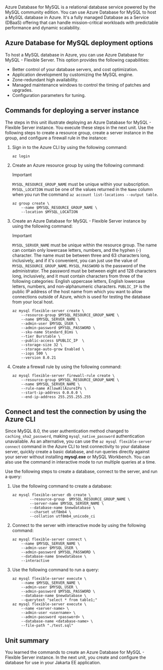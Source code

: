 Azure Database for MySQL is a relational database service powered by the MySQL community edition. You can use Azure Database for MySQL to host a MySQL database in Azure. It's a fully managed Database as a Service (DBaaS) offering that can handle mission-critical workloads with predictable performance and dynamic scalability.

## Azure Database for MySQL deployment options

To host a MySQL database in Azure, you can use Azure Database for MySQL - Flexible Server. This option provides the following capabilities:

- Better control of your database servers, and cost optimization.
- Application development by customizing the MySQL engine.
- Zone-redundant high availability.
- Managed maintenance windows to control the timing of patches and upgrades.
- Configuration parameters for tuning.

## Commands for deploying a server instance

The steps in this unit illustrate deploying an Azure Database for MySQL - Flexible Server instance. You execute these steps in the next unit. Use the following steps to create a resource group, create a server instance in the group, and configure a firewall rule in the instance:

1. Sign in to the Azure CLI by using the following command:

    ```azurecli
    az login
    ```

1. Create an Azure resource group by using the following command:

    > [!IMPORTANT]
    > `MYSQL_RESOURCE_GROUP_NAME` must be unique within your subscription. `MYSQL_LOCATION` must be one of the values returned in the `Name` column when you run the command `az account list-locations --output table`.

    ```azurecli
    az group create \
        --name $MYSQL_RESOURCE_GROUP_NAME \
        --location $MYSQL_LOCATION
    ```

1. Create an Azure Database for MySQL - Flexible Server instance by using the following command:

    > [!IMPORTANT]
    > `MYSQL_SERVER_NAME` must be unique within the resource group. The name can contain only lowercase letters, numbers, and the hyphen (-) character. The name must be between three and 63 characters long, inclusively, and if it's convenient, you can just use the value of `MYSQL_RESOURCE_GROUP_NAME`. `MYSQL_PASSWORD` is the password of the administrator. The password must be between eight and 128 characters long, inclusively, and it must contain characters from three of the following categories: English uppercase letters, English lowercase letters, numbers, and non-alphanumeric characters. `PUBLIC_IP` is the public IP address of the host name from which you want to allow connections outside of Azure, which is used for testing the database from your local host.

    ```azurecli
    az mysql flexible-server create \
        --resource-group $MYSQL_RESOURCE_GROUP_NAME \
        --name $MYSQL_SERVER_NAME \
        --admin-user $MYSQL_USER \
        --admin-password $MYSQL_PASSWORD \
        --sku-name Standard_B1ms \
        --tier Burstable \
        --public-access $PUBLIC_IP  \
        --storage-size 32 \
        --storage-auto-grow Enabled \
        --iops 500 \
        --version 8.0.21
    ```

1. Create a firewall rule by using the following command:

    ```azurecli
    az mysql flexible-server firewall-rule create \
        --resource-group $MYSQL_RESOURCE_GROUP_NAME \
        --name $MYSQL_SERVER_NAME \
        --rule-name AllowAllAzureIPs \
        --start-ip-address 0.0.0.0 \
        --end-ip-address 255.255.255.255
    ```

## Connect and test the connection by using the Azure CLI

Since MySQL 8.0, the user authentication method changed to `caching_sha2_password`, making `mysql_native_password` authentication unavailable. As an alternative, you can use the `az mysql flexible-server connect` command in the Azure CLI to test connectivity to your database server, quickly create a basic database, and run queries directly against your server without installing **mysql.exe** or MySQL Workbench. You can also use the command in interactive mode to run multiple queries at a time.

Use the following steps to create a database, connect to the server, and run a query:

1. Use the following command to create a database:

    ```azurecli
    az mysql flexible-server db create \
            --resource-group  $MYSQL_RESOURCE_GROUP_NAME \
            --server-name $MYSQL_SERVER_NAME \
            --database-name $newdatabase \
            --charset utf8mb4 \
            --collation utf8mb4_unicode_ci
    ```

1. Connect to the server with interactive mode by using the following command:

    ```azurecli
    az mysql flexible-server connect \
        --name $MYSQL_SERVER_NAME \
        --admin-user $MYSQL_USER \
        --admin-password $MYSQL_PASSWORD \
        --database-name $newdatabase \
        --interactive
    ```

1. Use the following command to run a query:

    ```azurecli
    az mysql flexible-server execute \
        --name $MYSQL_SERVER_NAME \
        --admin-user $MYSQL_USER \
        --admin-password $MYSQL_PASSWORD \
        --database-name $newdatabase \
        --querytext "select * from table1;"
    az mysql flexible-server execute \
        --name <server-name> \
        --admin-user <username> \
        --admin-password <password> \
        --database-name <database-name> \
        --file-path "./test.sql"
    ```

## Unit summary

You learned the commands to create an Azure Database for MySQL - Flexible Server instance. In the next unit, you create and configure the database for use in your Jakarta EE application.
